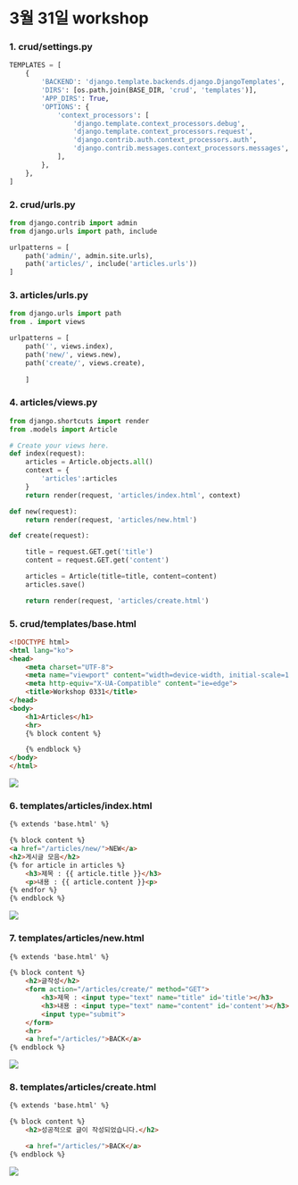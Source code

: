 # 3월 31일 workshop

### 1. crud/settings.py

```python
TEMPLATES = [
    {
        'BACKEND': 'django.template.backends.django.DjangoTemplates',
        'DIRS': [os.path.join(BASE_DIR, 'crud', 'templates')],
        'APP_DIRS': True,
        'OPTIONS': {
            'context_processors': [
                'django.template.context_processors.debug',
                'django.template.context_processors.request',
                'django.contrib.auth.context_processors.auth',
                'django.contrib.messages.context_processors.messages',
            ],
        },
    },
]
```



### 2. crud/urls.py

```python
from django.contrib import admin
from django.urls import path, include

urlpatterns = [
    path('admin/', admin.site.urls),
    path('articles/', include('articles.urls'))
]
```



### 3. articles/urls.py

```python
from django.urls import path
from . import views

urlpatterns = [
    path('', views.index),
    path('new/', views.new),
    path('create/', views.create),
    
    ]
```

### 4. articles/views.py

```python
from django.shortcuts import render
from .models import Article

# Create your views here.
def index(request):
    articles = Article.objects.all()
    context = {
        'articles':articles
    }
    return render(request, 'articles/index.html', context)

def new(request):
    return render(request, 'articles/new.html')

def create(request):

    title = request.GET.get('title')
    content = request.GET.get('content')

    articles = Article(title=title, content=content)
    articles.save()

    return render(request, 'articles/create.html')
```



### 5. crud/templates/base.html

```html
<!DOCTYPE html>
<html lang="ko">
<head>
    <meta charset="UTF-8">
    <meta name="viewport" content="width=device-width, initial-scale=1.0">
    <meta http-equiv="X-UA-Compatible" content="ie=edge">
    <title>Workshop 0331</title>
</head>
<body>
    <h1>Articles</h1>
    <hr>
    {% block content %}

    {% endblock %}
</body>
</html>
```

![](C:\TurtleLab\SSAFY\online-lectures(과제업로드)\0331\workshop\images\base.PNG)

### 6. templates/articles/index.html

```html
{% extends 'base.html' %}

{% block content %}
<a href="/articles/new/">NEW</a>
<h2>게시글 모음</h2>
{% for article in articles %}
    <h3>제목 : {{ article.title }}</h3>
    <p>내용 : {{ article.content }}<p>
{% endfor %}
{% endblock %}
```

![](C:\TurtleLab\SSAFY\online-lectures(과제업로드)\0331\workshop\images\index.PNG)

### 7. templates/articles/new.html

```html
{% extends 'base.html' %}

{% block content %}
    <h2>글작성</h2>
    <form action="/articles/create/" method="GET">
        <h3>제목 : <input type="text" name="title" id='title'></h3>
        <h3>내용 : <input type="text" name="content" id='content'></h3>
        <input type="submit">
    </form>
    <hr>
    <a href="/articles/">BACK</a>
{% endblock %}
```

![](C:\TurtleLab\SSAFY\online-lectures(과제업로드)\0331\workshop\images\new.PNG)

### 8. templates/articles/create.html

```html
{% extends 'base.html' %}

{% block content %}
    <h2>성공적으로 글이 작성되었습니다.</h2>

    <a href="/articles/">BACK</a>
{% endblock %}
```

![](C:\TurtleLab\SSAFY\online-lectures(과제업로드)\0331\workshop\images\create.PNG)


